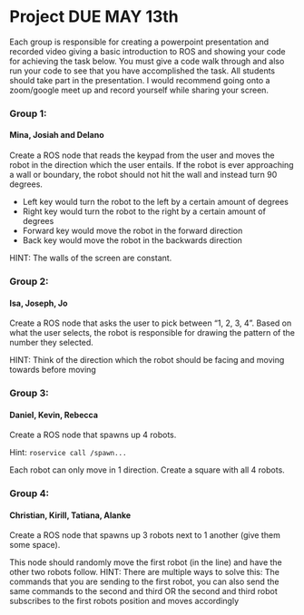 # Project DUE MAY 13th

Each group is responsible for creating a powerpoint presentation and recorded video giving a basic introduction to ROS and showing your code for achieving the task below. You must give a code walk through and also run your code to see that you have accomplished the task. All students should take part in the presentation. I would recommend going onto a zoom/google meet up and record yourself while sharing your screen.

### Group 1:
#### Mina, Josiah and Delano

Create a ROS node that reads the keypad from the user and moves the robot in the direction which the user entails. If the robot is ever approaching a wall or boundary, the robot should not hit the wall and instead turn 90 degrees.

- Left key would turn the robot to the left by a certain amount of degrees
- Right key would turn the robot to the right by a certain amount of degrees
- Forward key would move the robot in the forward direction
- Back key would move the robot in the backwards direction

HINT: The walls of the screen are constant. 

### Group 2:

#### Isa, Joseph, Jo

Create a ROS node that asks the user to pick between “1, 2, 3, 4”. Based on what the user selects, the robot is responsible for drawing the pattern of the number they selected.

HINT: Think of the direction which the robot should be facing and moving towards before moving

### Group 3:

#### Daniel, Kevin, Rebecca

Create a ROS node that spawns up 4 robots.

Hint: `roservice call /spawn...`

Each robot can only move in 1 direction. Create a square with all 4 robots.

### Group 4:

#### Christian, Kirill, Tatiana, Alanke

Create a ROS node that spawns up 3 robots next to 1 another (give them some space).

This node should randomly move the first robot (in the line) and have the other two robots follow.
HINT: There are multiple ways to solve this: The commands that you are sending to the first robot, you can also send the same commands to the second and third
OR the second and third robot subscribes to the first robots position and moves accordingly 
